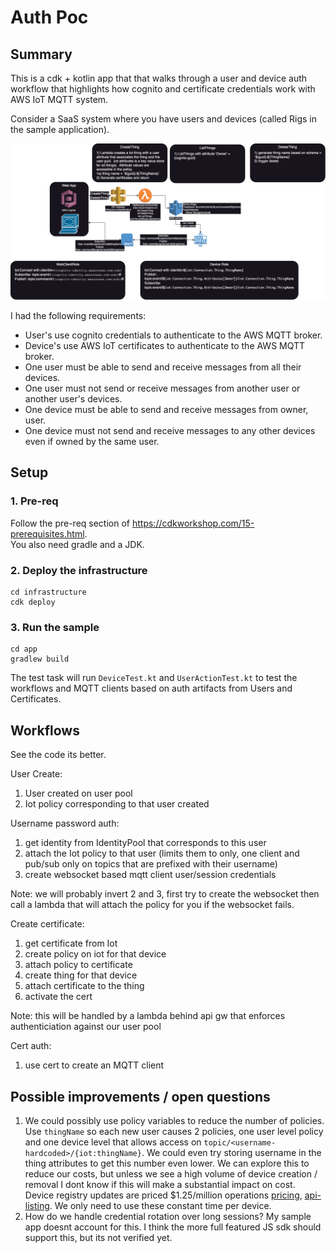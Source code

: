 # Auth Poc

## Summary
This is a cdk + kotlin app that that walks through a user and device auth workflow that highlights how cognito and certificate credentials work with AWS IoT MQTT system.  

Consider a SaaS system where you have users and devices (called Rigs in the sample application).  

![diagram](AuthPocDiagram.drawio.png)

I had the following requirements:
- User's use cognito credentials to authenticate to the AWS MQTT broker.
- Device's use AWS IoT certificates to authenticate to the AWS MQTT broker.
- One user must be able to send and receive messages from all their devices.
- One user must not send or receive messages from another user or another user's devices.
- One device must be able to send and receive messages from owner, user.
- One device must not send and receive messages to any other devices even if owned by the same user.

## Setup
### 1. Pre-req
Follow the pre-req section of https://cdkworkshop.com/15-prerequisites.html.  
You also need gradle and a JDK.

### 2. Deploy the infrastructure
```
cd infrastructure
cdk deploy
```

### 3. Run the sample
```
cd app
gradlew build 
```
The test task will run `DeviceTest.kt` and `UserActionTest.kt` to test the workflows and MQTT clients based on auth artifacts from Users and Certificates.


## Workflows 
See the code its better.

User Create:
1. User created on user pool
2. Iot policy corresponding to that user created

Username password auth:
1. get identity from IdentityPool that corresponds to this user
2. attach the Iot policy to that user (limits them to only, one client and pub/sub only on topics that are prefixed with their username)
3. create websocket based mqtt client user/session credentials 

Note: we will probably invert 2 and 3, first try to create the websocket then call a lambda that will attach the policy for you if the websocket fails.  

Create certificate:
1. get certificate from Iot
2. create policy on iot for that device
3. attach policy to certificate
4. create thing for that device
5. attach certificate to the thing
6. activate the cert

Note: this will be handled by a lambda behind api gw that enforces authenticiation against our user pool

Cert auth:
1. use cert to create an MQTT client

## Possible improvements / open questions
1. We could possibly use policy variables to reduce the number of policies.  Use `thingName` so each new user causes 2 policies, one user level policy and one device level that allows access on `topic/<username-hardcoded>/{iot:thingName}`.  We could even try storing username in the thing attributes to get this number even lower.  We can explore this to reduce our costs, but unless we see a high volume of device creation / removal I dont know if this will make a substantial impact on cost.  Device registry updates are priced $1.25/million operations [pricing](https://aws.amazon.com/iot-core/pricing/), [api-listing](https://aws.amazon.com/iot-core/pricing/additional-details/#Registry).  We only need to use these constant time per device.
2. How do we handle credential rotation over long sessions?  My sample app doesnt account for this.  I think the more full featured JS sdk should support this, but its not verified yet.

